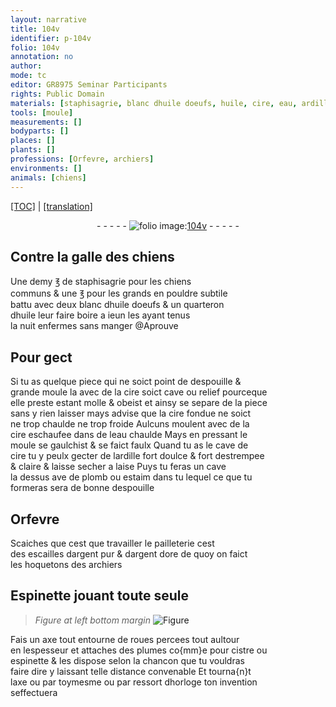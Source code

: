 ```yaml
---
layout: narrative
title: 104v
identifier: p-104v
folio: 104v
annotation: no
author:
mode: tc
editor: GR8975 Seminar Participants
rights: Public Domain
materials: [staphisagrie, blanc dhuile doeufs, huile, cire, eau, ardille fort doulce, plomb, estaim, argent, argent dore, plumes]
tools: [moule]
measurements: []
bodyparts: []
places: []
plants: []
professions: [Orfevre, archiers]
environments: []
animals: [chiens]
---
```


<p><a href="{{ site.baseurl }}/diplomatic/">[TOC]</a> | <a href="{{ site.baseurl }}/_texts/p-104v_tl.md/">[translation]</a></p><div class="folio" align="center">- - - - - <a href="http://gallica.bnf.fr/ark:/12148/btv1b10500001g/f214.image" target="_blank"><img src="https://cu-mkp.github.io/2017-workshop-edition/assets/photo-icon.png" alt="folio image: " style="display:inline-block; margin-bottom:-3px;"/>104v</a> - - - - - </div>  
  

## Contre la galle des <span class="al">chiens</span>

 
Une demy ℥ de <span class="m">staphisagrie</span> pour les <span class="al">chiens</span><br/> communs & une ℥ pour les grands en pouldre subtile<br/> battu avec deux <span class="m">blanc <span class="del">dhuile</span> doeufs</span> & un quarteron<br/> d<span class="m">huile</span> leur faire boire a ieun les ayant tenus<br/> la nuit enfermes sans manger @Aprouve
 
 
  

## Pour gect

 
Si tu as quelque piece qui ne soict point de despouille &<br/> grande moule la avec de la <span class="m">cire</span> soict cave ou relief pourceque<br/> elle preste estant molle & obeist et ainsy se separe de la piece<br/> sans y rien laisser mays advise que la <span class="m">cire</span> fondue ne soict<br/> ne trop chaulde ne trop froide Aulcuns moulent avec de la<br/> <span class="m">cire</span> eschaufee dans de l<span class="m">eau</span> chaulde Mays en pressant le<br/> <span class="tl">moule</span> se gaulchist & se faict faulx Quand tu as le cave de<br/> <span class="m">cire</span> tu y peulx gecter de l<span class="m">ardille fort doulce</span> & fort destrempee<br/> & claire & laisse secher a laise Puys tu feras un cave<br/> la dessus <span class="del">ave</span> de <span class="m">plomb</span> ou <span class="m">estaim</span> dans <span class="del">tu</span> lequel ce que tu<br/> formeras sera de bonne despouille
 
 
  

## <span class="pro">Orfevre</span>

 
Scaiches que cest que travailler le pailleterie cest<br/> des escailles d<span class="m">argent</span> pur & d<span class="m">argent dore</span> de quoy on faict<br/> les hoquetons des <span class="pro">archiers</span>
 
 
  

## Espinette jouant toute seule

 
> *Figure*
> *at left bottom margin*
> <a href="https://drive.google.com/open?id=0B9-oNrvWdlO5cWFSaUU5a2R6N2s" target="_blank"><img src="https://cu-mkp.github.io/GR8975-edition/assets/photo-icon.png" alt="Figure" style="display:inline-block; margin-bottom:-3px;"/></a>
 
Fais un axe tout entourne de roues percees tout aultour<br/> en lespesseur et attaches des <span class="m">plumes</span> co{mm}e pour cistre ou<br/> espinette & les dispose selon la chancon que tu vouldras<br/> faire dire y laissant <span class="del">telle</span> distance convenable Et tourna{n}t<br/> laxe ou par toymesme ou par ressort dhorloge ton invention<br/> seffectuera
 
